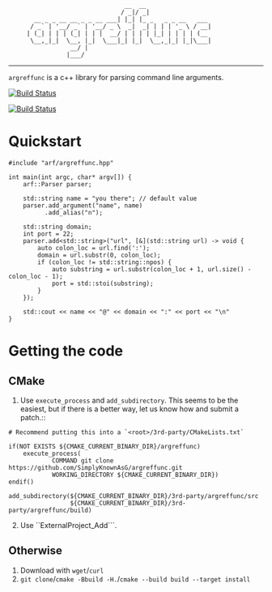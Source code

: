 ~~~~~~
                                __  __
                               / _|/ _|
       __ _ _ __ __ _ _ __ ___| |_| |_ _   _ _ __   ___
      / _` | '__/ _` | '__/ _ \  _|  _| | | | '_ \ / __|
     | (_| | | | (_| | | |  __/ | | | | |_| | | | | (__
      \__,_|_|  \__, |_|  \___|_| |_|  \__,_|_| |_|\___|
                 __/ |
                |___/
~~~~~~


------------------------------------------------------
`argreffunc` is a c++ library for parsing command line arguments.


[![Build Status](https://travis-ci.org/SimplyKnownAsG/argreffunc.svg?branch=master)](https://travis-ci.org/SimplyKnownAsG/argreffunc)

[![Build Status](https://ci.appveyor.com/api/projects/status/github/SimplyKnownAsG/argreffunc?branch=master&svg=true)](https://ci.appveyor.com/project/SimplyKnownAsG/argreffunc)


Quickstart
==========

~~~~{.cpp}
#include "arf/argreffunc.hpp"

int main(int argc, char* argv[]) {
    arf::Parser parser;

    std::string name = "you there"; // default value
    parser.add_argument("name", name)
          .add_alias("n");

    std::string domain;
    int port = 22;
    parser.add<std::string>("url", [&](std::string url) -> void {
        auto colon_loc = url.find(':');
        domain = url.substr(0, colon_loc);
        if (colon_loc != std::string::npos) {
            auto substring = url.substr(colon_loc + 1, url.size() - colon_loc - 1);
            port = std::stoi(substring);
        }
    });

    std::cout << name << "@" << domain << ":" << port << "\n"
}
~~~~

Getting the code
================

CMake
-----
1. Use ``execute_process`` and ``add_subdirectory``. This seems to be the easiest, but if there is a
   better way, let us know how and submit a patch.::

~~~
# Recommend putting this into a `<root>/3rd-party/CMakeLists.txt`

if(NOT EXISTS ${CMAKE_CURRENT_BINARY_DIR}/argreffunc)
    execute_process(
            COMMAND git clone https://github.com/SimplyKnownAsG/argreffunc.git
            WORKING_DIRECTORY ${CMAKE_CURRENT_BINARY_DIR})
endif()

add_subdirectory(${CMAKE_CURRENT_BINARY_DIR}/3rd-party/argreffunc/src
                 ${CMAKE_CURRENT_BINARY_DIR}/3rd-party/argreffunc/build)
~~~

2. Use ``ExternalProject_Add```.

Otherwise
---------
1. Download with ``wget``/``curl``
2. ``git clone``/``cmake -Bbuild -H.``/``cmake --build build --target install``

